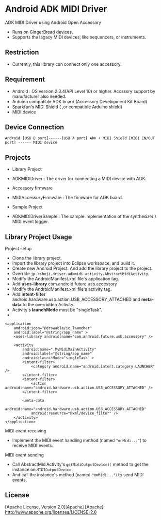 Android ADK MIDI Driver
====

ADK MIDI Driver using Android Open Accessory

- Runs on GingerBread devices.
- Supports the lagacy MIDI devices; like sequencers, or instruments.

Restriction
----
- Currently, this library can connect only one accessory.

Requirement
----
- Android : OS version 2.3.4(API Level 10) or higher. Accssory support by manufacturer also needed.
- Arduino compatible ADK board (Accessory Development Kit Board)
- Sparkfun's MIDI Shield ( ,or compatible Arduino shield)
- MIDI device

Device Connection
----
    Android [USB B port]------[USB A port] ADK + MIDI Shield [MIDI IN/OUT port] ------ MIDI device

Projects
----
- Library Project  
 - ADKMIDIDriver : The driver for connecting a MIDI device with ADK.

- Accessory firmware
 - MIDIAccessoryFirmware : The firmware for ADK board.

- Sample Project
 - ADKMIDIDriverSample : The sample implementation of the synthesizer / MIDI event logger.

Library Project Usage
----
Project setup

- Clone the library project.
- Import the library project into Eclipse workspace, and build it.
- Create new Android Project. And add the library project to the project.
- Override `jp.kshoji.driver.adkmidi.activity.AbstractMidiActivity`.
- Modify the AndroidManifest.xml file's application tag.
 - Add **uses-library** com.android.future.usb.accessory 
- Modify the AndroidManifest.xml file's activity tag.
 - Add **intent-filter** android.hardware.usb.action.USB_ACCESSORY_ATTACHED and **meta-data** to the overridden Activity.
 - Activity's **launchMode** must be "singleTask".
- 

    <application
        android:icon="@drawable/ic_launcher"
        android:label="@string/app_name" >
        <uses-library android:name="com.android.future.usb.accessory" />
    
        <activity
            android:name=".MyMidiMainActivity"
            android:label="@string/app_name"
            android:launchMode="singleTask" >
            <intent-filter>
                <category android:name="android.intent.category.LAUNCHER" />
            </intent-filter>
            <intent-filter>
                <action android:name="android.hardware.usb.action.USB_ACCESSORY_ATTACHED" />
            </intent-filter>
    
            <meta-data
                android:name="android.hardware.usb.action.USB_ACCESSORY_ATTACHED"
                android:resource="@xml/device_filter" />
        </activity>
    </application>


MIDI event receiving

- Implement the MIDI event handling method (named `"onMidi..."`) to receive MIDI events.

MIDI event sending

- Call AbstractMidiActivity's `getMidiOutputDevice()` method to get the instance on `MIDIOutputDevice`.
 - And call the instance's method (named `"onMidi..."`) to send MIDI events.

License
----
[Apache License, Version 2.0][Apache]
[Apache]: http://www.apache.org/licenses/LICENSE-2.0